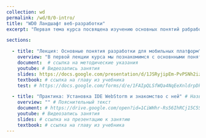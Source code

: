 ```yaml
---
collection: wd
permalink: /wd/0/0-intro/
title: "WD0 Ландшафт веб-разработки"
excerpt: "Первая тема курса посвящена изучению основных понятий рабработки веб-приложений, обзору необходимых технологий и инструментальных средств программирования."

sections:

  - title: "Лекция: Основные понятия разработки для мобильных платформ" 
    overview: "В первой лекции курса мы познакомимся с основнными понятиями мобильных операционных систем, особенностями разработки приложений для мобильных устройств, инструментальными средстваим для разработки, основами архитектуры ОС Android."
    document:  # ссылка на методические указания
    youtube: # Видеозапись занятия
    slides: https://docs.google.com/presentation/d/1JSRyjipEm-PvPSNh2iza1fXexVeKrumjDx5lVn-YbiY/edit?usp=sharing # ссылка на презентацию к занятию
    textbook: # ссылка на главу из учебника
    test: # https://docs.google.com/forms/d/e/1FAIpQLSfWQa4NqEeXnldrpDkBWI8sQgfg33w4Kjdb5Sx0PsCtMYdzGA/closedform

  - title: "Практика: Установка IDE WebStorm и знакомство с ней" # Назввание работы
    overview: "" # Пояснительный текст
    document: # https://drive.google.com/open?id=1CiWHhr-Rs56IhRCj15C5SKTeqbstlURMOgn0fYcAWf0
    youtube: # Видеозапись занятия
    slides: # ссылка на презентацию к занятию
    textbook: # ссылка на главу из учебника
---
```

